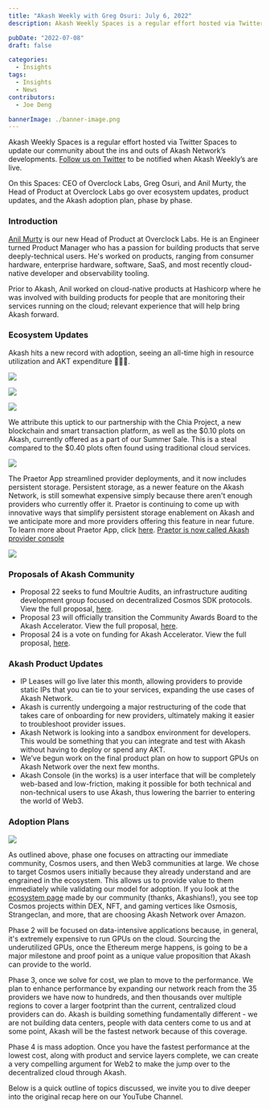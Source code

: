 ```yaml
---
title: "Akash Weekly with Greg Osuri: July 6, 2022"
description: Akash Weekly Spaces is a regular effort hosted via Twitter Spaces to update our community about the ins and outs of Akash Network’s developments. Follow us on Twitter to be notified when Akash Weekly’s are live.

pubDate: "2022-07-08"
draft: false

categories:
  - Insights
tags:
  - Insights
  - News
contributors:
  - Joe Deng

bannerImage: ./banner-image.png
---
```


Akash Weekly Spaces is a regular effort hosted via Twitter Spaces to update our community about the ins and outs of Akash Network’s developments. [Follow us on Twitter](https://x.com/akashnet) to be notified when Akash Weekly’s are live.

On this Spaces: CEO of Overclock Labs, Greg Osuri, and Anil Murty, the Head of Product at Overclock Labs go over ecosystem updates, product updates, and the Akash adoption plan, phase by phase.

### **Introduction** 

[Anil Murty](https://www.linkedin.com/in/anilmurty/) is our new Head of Product at Overclock Labs. He is an Engineer turned Product Manager who has a passion for building products that serve deeply-technical users. He's worked on products, ranging from consumer hardware, enterprise hardware, software, SaaS, and most recently cloud-native developer and observability tooling.

Prior to Akash, Anil worked on cloud-native products at Hashicorp where he was involved with building products for people that are monitoring their services running on the cloud; relevant experience that will help bring Akash forward.

### **Ecosystem Updates**

Akash hits a new record with adoption, seeing an all-time high in resource utilization and AKT expenditure 🚀🚀🚀.

![](https://www.datocms-assets.com/45776/1657299165-unnamed-1.png)

![](https://www.datocms-assets.com/45776/1657299233-unnamed-2.png)

![](https://www.datocms-assets.com/45776/1657299286-unnamed-3.png)

We attribute this uptick to our partnership with the Chia Project, a new blockchain and smart transaction platform, as well as the $0.10 plots on Akash, currently offered as a part of our Summer Sale. This is a steal compared to the $0.40 plots often found using traditional cloud services.

![](https://www.datocms-assets.com/45776/1657299368-unnamed-4.png)

The Praetor App streamlined provider deployments, and it now includes persistent storage. Persistent storage, as a newer feature on the Akash Network, is still somewhat expensive simply because there aren't enough providers who currently offer it. Praetor is continuing to come up with innovative ways that simplify persistent storage enablement on Akash and we anticipate more and more providers offering this feature in near future. To learn more about Praetor App, click [here](https://youtu.be/M6-8x4WUMjo). [Praetor is now called Akash provider console](https://provider-console.akash.network/)

![](https://www.datocms-assets.com/45776/1657300118-unnamed-5.png)

### **Proposals of Akash Community**

- Proposal 22 seeks to fund Moultrie Audits, an infrastructure auditing development group focused on decentralized Cosmos SDK protocols. View the full proposal, [here](https://www.mintscan.io/akash/proposals/22).
- Proposal 23 will officially transition the Community Awards Board to the Akash Accelerator. View the full proposal, [here](https://www.mintscan.io/akash/proposals/23).
- Proposal 24 is a vote on funding for Akash Accelerator. View the full proposal, [here](https://www.mintscan.io/akash/proposals/24).

### **Akash Product Updates**

- IP Leases will go live later this month, allowing providers to provide static IPs that you can tie to your services, expanding the use cases of Akash Network.
- Akash is currently undergoing a major restructuring of the code that takes care of onboarding for new providers, ultimately making it easier to troubleshoot provider issues.
- Akash Network is looking into a sandbox environment for developers. This would be something that you can integrate and test with Akash without having to deploy or spend any AKT.
- We’ve begun work on the final product plan on how to support GPUs on Akash Network over the next few months.
- Akash Console (in the works) is a user interface that will be completely web-based and low-friction, making it possible for both technical and non-technical users to use Akash, thus lowering the barrier to entering the world of Web3.

### **Adoption Plans**

![](https://www.datocms-assets.com/45776/1657300163-unnamed-6.png)

As outlined above, phase one focuses on attracting our immediate community, Cosmos users, and then Web3 communities at large. We chose to target Cosmos users initially because they already understand and are engrained in the ecosystem. This allows us to provide value to them immediately while validating our model for adoption. If you look at the [ecosystem page](http://44ft4f31u1dipf9g689u3hm7lg.ingress.provider-0.prod.ams1.akash.pub/) made by our community (thanks, Akashians!), you see top Cosmos projects within DEX, NFT, and gaming vertices like Osmosis, Strangeclan, and more, that are choosing Akash Network over Amazon.

Phase 2 will be focused on data-intensive applications because, in general, it's extremely expensive to run GPUs on the cloud. Sourcing the underutilized GPUs, once the Ethereum merge happens, is going to be a major milestone and proof point as a unique value proposition that Akash can provide to the world.

Phase 3, once we solve for cost, we plan to move to the performance. We plan to enhance performance by expanding our network reach from the 35 providers we have now to hundreds, and then thousands over multiple regions to cover a larger footprint than the current, centralized cloud providers can do. Akash is building something fundamentally different - we are not building data centers, people with data centers come to us and at some point, Akash will be the fastest network because of this coverage.

Phase 4 is mass adoption. Once you have the fastest performance at the lowest cost, along with product and service layers complete, we can create a very compelling argument for Web2 to make the jump over to the decentralized cloud through Akash.

Below is a quick outline of topics discussed, we invite you to dive deeper into the original recap here on our YouTube Channel.
